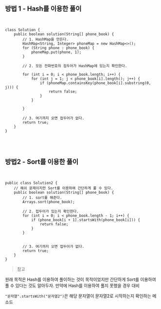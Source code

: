 
## 방법 1 - Hash를 이용한 풀이
<br/>

```
class Solution {
    public boolean solution(String[] phone_book) {
        // 1. HashMap을 만든다.
        HashMap<String, Integer> phoneMap = new HashMap<>();
        for (String phone : phone_book) {
            phoneMap.put(phone, 1);
        }

        // 2. 모든 전화번호의 접두어가 HashMap에 있는지 확인한다.

        for (int i = 0; i < phone_book.length; i++) {
            for (int j = 1; j < phone_book[i].length(); j++) {
                if (phoneMap.containsKey(phone_book[i].substring(0, j))) {
                    return false;
                }
            }

        }

        // 3. 여기까지 오면 접두어가 없다.
        return true;
    }
}
```

<br/>
<br/>

## 방법2 - Sort를 이용한 풀이
<br/>

```
public class Solution2 {
    // 해쉬 문제이지만 Sort를 이용하여 간단하게 풀 수 있다.
    public boolean solution(String[] phone_book) {
        // 1. sort를 해준다.
        Arrays.sort(phone_book);

        // 2. 접두어가 있는지 확인한다.
        for (int i = 0; i < phone_book.length - 1; i++) {
            if (phone_book[i + 1].startsWith(phone_book[i])) {
                return false;
            }
        }


        // 3. 여기까지 오면 접두어가 없다.
        return true;
    }
}
```

> 참고

원래 목적은 Hash를 이용하여 풀이하는 것이 목적이었지만 간단하게 Sort를 이용하여 풀 수 있다는 것도 알아두자. 만약에 Hash를 이용하여 풀지 못했을 경우 대비

`"문자열".startsWith("문자열2")`은 해당 문자열이 문자열2로 시작하는지 확인하는 메소드  